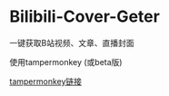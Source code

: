 # Bilibili-Cover-Geter

一键获取B站视频、文章、直播封面

使用tampermonkey (或beta版)

[tampermonkey链接](https://greasyfork.org/zh-CN/scripts/439619-b%E7%AB%99%E5%B0%81%E9%9D%A2%E8%8E%B7%E5%8F%96)

